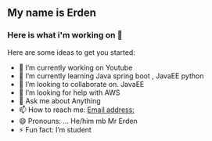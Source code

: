 ## My name is Erden 
### Here is what i'm working on 👋

Here are some ideas to get you started:

- 🔭 I’m currently working on Youtube
- 🌱 I’m currently learning Java spring boot , JavaEE python 
- 👯 I’m looking to collaborate on. JavaEE
- 🤔 I’m looking for help with AWS
- 💬 Ask me about Anything
- 📫 How to reach me: [Email address:](https://mail.google.com/erden.aidynuly.99@gmail.com)
- 😄 Pronouns: ... He/him mb Mr Erden
- ⚡ Fun fact: I’m student


